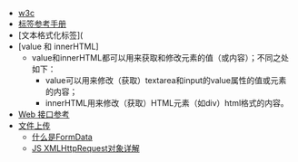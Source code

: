 - [w3c](https://www.w3school.com.cn/html/html_basic.asp)
- [标签参考手册](https://www.runoob.com/tags/html-reference.html)
- [文本格式化标签](
- [value 和  innerHTML]
  - value和innerHTML都可以用来获取和修改元素的值（或内容）；不同之处如下：
    - value可以用来修改（获取）textarea和input的value属性的值或元素的内容；
    - innerHTML用来修改（获取）HTML元素（如div）html格式的内容。
- [Web 接口参考](https://developer.mozilla.org/zh-CN/docs/Web/API/FormData)
- [文件上传](https://blog.csdn.net/sinat_17775997/article/details/123138383?ops_request_misc=&request_id=&biz_id=102&utm_term=%E5%89%8D%E7%AB%AF%E5%A6%82%E4%BD%95%E5%AE%9E%E7%8E%B0%E6%96%87%E4%BB%B6%E4%B8%8A%E4%BC%A0%E5%8A%9F%E8%83%BD&utm_medium=distribute.pc_search_result.none-task-blog-2~all~sobaiduweb~default-0-123138383.142^v96^pc_search_result_base8&spm=1018.2226.3001.4187)
  - [什么是FormData](https://blog.csdn.net/cake_eat/article/details/109235197?ops_request_misc=%257B%2522request%255Fid%2522%253A%2522170264585216800182720957%2522%252C%2522scm%2522%253A%252220140713.130102334..%2522%257D&request_id=170264585216800182720957&biz_id=0&utm_medium=distribute.pc_search_result.none-task-blog-2~all~sobaiduend~default-2-109235197-null-null.142^v96^pc_search_result_base8&utm_term=FormData%20%E6%98%AF%E4%BB%80%E4%B9%88&spm=1018.2226.3001.4187)
  - [JS XMLHttpRequest对象详解](https://blog.csdn.net/weixin_52148548/article/details/124668864?ops_request_misc=%257B%2522request%255Fid%2522%253A%2522170264591016800192268047%2522%252C%2522scm%2522%253A%252220140713.130102334..%2522%257D&request_id=170264591016800192268047&biz_id=0&utm_medium=distribute.pc_search_result.none-task-blog-2~all~top_positive~default-1-124668864-null-null.142^v96^pc_search_result_base8&utm_term=XMLHttpRequest&spm=1018.2226.3001.4187)
